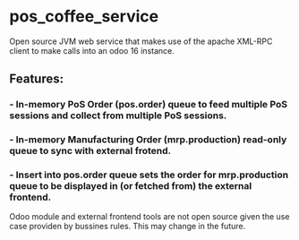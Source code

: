 # pos_coffee_service
Open source JVM web service that makes use of the apache XML-RPC client to make calls into an odoo 16 instance.
## Features:
### - In-memory PoS Order (pos.order) queue to feed multiple PoS sessions and collect from multiple PoS sessions.
### - In-memory Manufacturing Order (mrp.production) read-only queue to sync with external frotend.
### - Insert into pos.order queue sets the order for mrp.production queue to be displayed in (or fetched from) the external frontend.
Odoo module and external frontend tools are not open source given the use case providen by bussines rules. This may change in the future.
